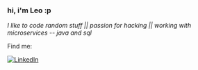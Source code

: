 ### hi, i'm Leo :p

<p><em> I like to code random stuff || passion for hacking || working with microservices -- java and sql</a>
 </em></p>


<p align="left">
 Find me:
</p>


[![LinkedIn](https://img.shields.io/badge/LinkedIn-0077B5?style=for-the-badge&logo=linkedin&logoColor=white)](https://www.linkedin.com/in/leonardo-lautenschlaeger-03004816b/)




 
